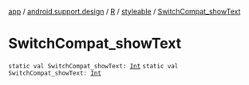 [app](../../../index.md) / [android.support.design](../../index.md) / [R](../index.md) / [styleable](index.md) / [SwitchCompat_showText](./-switch-compat_show-text.md)

# SwitchCompat_showText

`static val SwitchCompat_showText: `[`Int`](https://kotlinlang.org/api/latest/jvm/stdlib/kotlin/-int/index.html)
`static val SwitchCompat_showText: `[`Int`](https://kotlinlang.org/api/latest/jvm/stdlib/kotlin/-int/index.html)